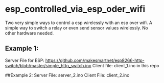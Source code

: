 # esp_controlled_via_esp_oder_wifi
Two very simple ways to control a esp wirelessly with an esp over wifi. A simple way to switch a relay or even send sensor values wirelessly. 
No other hardware needed.

## Example 1:
Server File for ESP: https://github.com/makesmartnet/esp8266-http-switch/blob/master/simple_http_switch.ino
Client file: client_1.ino in this repo


##Example 2:
Server File: server_2.ino
Client File: client_2.ino
